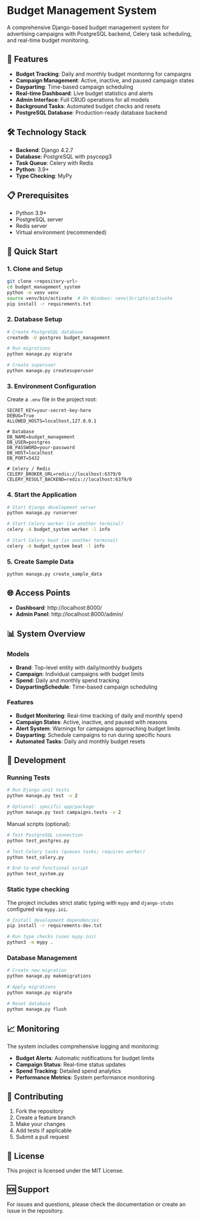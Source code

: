 # Budget Management System

A comprehensive Django-based budget management system for advertising campaigns with PostgreSQL backend, Celery task scheduling, and real-time budget monitoring.

## 🚀 Features

- **Budget Tracking**: Daily and monthly budget monitoring for campaigns
- **Campaign Management**: Active, inactive, and paused campaign states
- **Dayparting**: Time-based campaign scheduling
- **Real-time Dashboard**: Live budget statistics and alerts
- **Admin Interface**: Full CRUD operations for all models
- **Background Tasks**: Automated budget checks and resets
- **PostgreSQL Database**: Production-ready database backend

## 🛠️ Technology Stack

- **Backend**: Django 4.2.7
- **Database**: PostgreSQL with psycopg3
- **Task Queue**: Celery with Redis
- **Python**: 3.9+
- **Type Checking**: MyPy

## 📋 Prerequisites

- Python 3.9+
- PostgreSQL server
- Redis server
- Virtual environment (recommended)

## 🚀 Quick Start

### 1. Clone and Setup

```bash
git clone <repository-url>
cd budget_management_system
python -m venv venv
source venv/bin/activate  # On Windows: venv\Scripts\activate
pip install -r requirements.txt
```

### 2. Database Setup

```bash
# Create PostgreSQL database
createdb -U postgres budget_management

# Run migrations
python manage.py migrate

# Create superuser
python manage.py createsuperuser
```

### 3. Environment Configuration

Create a `.env` file in the project root:

```env
SECRET_KEY=your-secret-key-here
DEBUG=True
ALLOWED_HOSTS=localhost,127.0.0.1

# Database
DB_NAME=budget_management
DB_USER=postgres
DB_PASSWORD=your-password
DB_HOST=localhost
DB_PORT=5432

# Celery / Redis
CELERY_BROKER_URL=redis://localhost:6379/0
CELERY_RESULT_BACKEND=redis://localhost:6379/0
```

### 4. Start the Application

```bash
# Start Django development server
python manage.py runserver

# Start Celery worker (in another terminal)
celery -A budget_system worker -l info

# Start Celery beat (in another terminal)
celery -A budget_system beat -l info
```

### 5. Create Sample Data

```bash
python manage.py create_sample_data
```

## 🌐 Access Points

- **Dashboard**: http://localhost:8000/
- **Admin Panel**: http://localhost:8000/admin/

## 📊 System Overview

### Models

- **Brand**: Top-level entity with daily/monthly budgets
- **Campaign**: Individual campaigns with budget limits
- **Spend**: Daily and monthly spend tracking
- **DaypartingSchedule**: Time-based campaign scheduling

### Features

- **Budget Monitoring**: Real-time tracking of daily and monthly spend
- **Campaign States**: Active, inactive, and paused with reasons
- **Alert System**: Warnings for campaigns approaching budget limits
- **Dayparting**: Schedule campaigns to run during specific hours
- **Automated Tasks**: Daily and monthly budget resets

## 🔧 Development

### Running Tests

```bash
# Run Django unit tests
python manage.py test -v 2

# Optional: specific app/package
python manage.py test campaigns.tests -v 2
```

Manual scripts (optional):
```bash
# Test PostgreSQL connection
python test_postgres.py

# Test Celery tasks (queues tasks; requires worker)
python test_celery.py

# End-to-end functional script
python test_system.py
```

### Static type checking

The project includes strict static typing with `mypy` and `django-stubs` configured via `mypy.ini`.

```bash
# Install development dependencies
pip install -r requirements-dev.txt

# Run type checks (uses mypy.ini)
python3 -m mypy .
```

### Database Management

```bash
# Create new migration
python manage.py makemigrations

# Apply migrations
python manage.py migrate

# Reset database
python manage.py flush
```

## 📈 Monitoring

The system includes comprehensive logging and monitoring:

- **Budget Alerts**: Automatic notifications for budget limits
- **Campaign Status**: Real-time status updates
- **Spend Tracking**: Detailed spend analytics
- **Performance Metrics**: System performance monitoring

## 🤝 Contributing

1. Fork the repository
2. Create a feature branch
3. Make your changes
4. Add tests if applicable
5. Submit a pull request

## 📝 License

This project is licensed under the MIT License.

## 🆘 Support

For issues and questions, please check the documentation or create an issue in the repository.